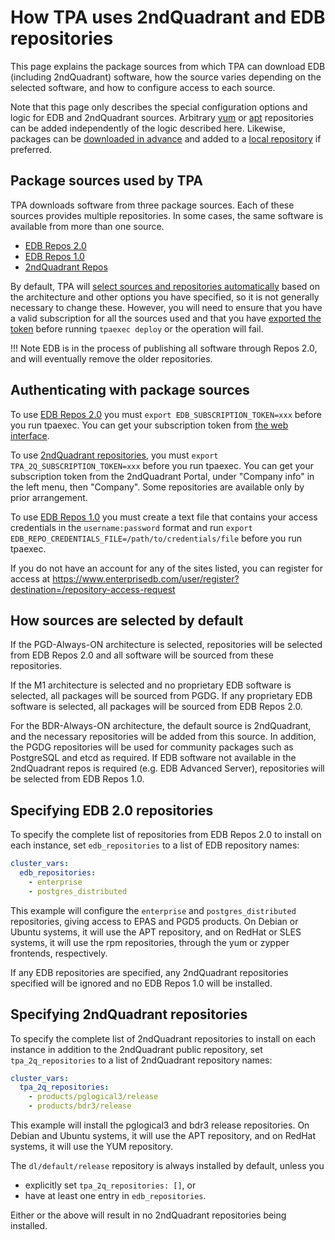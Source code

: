 # How TPA uses 2ndQuadrant and EDB repositories

This page explains the package sources from which TPA can download EDB
(including 2ndQuadrant) software, how the source varies depending on the
selected software, and how to configure access to each source.

Note that this page only describes the special configuration options and
logic for EDB and 2ndQuadrant sources. Arbitrary
[yum](yum_repositories.md) or [apt](apt_repositories.md) repositories
can be added independently of the logic described here. Likewise,
packages can be [downloaded in advance](tpaexec-download-packages.md)
and added to a [local repository](local-repo.md) if preferred.

## Package sources used by TPA

TPA downloads software from three package sources. Each of these
sources provides multiple repositories. In some cases, the same software
is available from more than one source.

 - [EDB Repos 2.0](https://www.enterprisedb.com/repos/)
 - [EDB Repos 1.0](https://www.enterprisedb.com/repos/legacy)
 - [2ndQuadrant Repos](https://techsupport.enterprisedb.com/customer_portal/sw/)

By default, TPA will [select sources and repositories automatically](#how-sources-are-selected-by-default)
based on the architecture and other options you have specified, so it is
not generally necessary to change these. However, you will need to
ensure that you have a valid subscription for all the sources used and
that you have [exported the token](#authenticating-with-package-sources)
before running `tpaexec deploy` or the operation will fail.

!!! Note
    EDB is in the process of publishing all software through Repos 2.0,
    and will eventually remove the older repositories.

## Authenticating with package sources

To use [EDB Repos 2.0](https://www.enterprisedb.com/repos/) you must
`export EDB_SUBSCRIPTION_TOKEN=xxx` before you run tpaexec. You can get
your subscription token from [the web
interface](https://www.enterprisedb.com/repos-downloads).

To use
[2ndQuadrant repositories](https://techsupport.enterprisedb.com/customer_portal/sw/),
you must `export TPA_2Q_SUBSCRIPTION_TOKEN=xxx` before you run
tpaexec. You can get your subscription token from the 2ndQuadrant
Portal, under "Company info" in the left menu, then "Company". Some
repositories are available only by prior arrangement.

To use [EDB Repos 1.0](https://www.enterprisedb.com/repos/legacy) you
must create a text file that contains your access credentials in the
`username:password` format and run `export
EDB_REPO_CREDENTIALS_FILE=/path/to/credentials/file` before you run
tpaexec.

If you do not have an account for any of the sites listed, you can
register for access at
https://www.enterprisedb.com/user/register?destination=/repository-access-request

## How sources are selected by default

If the PGD-Always-ON architecture is selected, repositories will be
selected from EDB Repos 2.0 and all software will be sourced
from these repositories.

If the M1 architecture is selected and no proprietary EDB software is
selected, all packages will be sourced from PGDG. If any proprietary EDB
software is selected, all packages will be sourced from EDB Repos 2.0.

For the BDR-Always-ON architecture, the default source is
2ndQuadrant, and the necessary repositories will be added from this
source. In addition, the PGDG repositories will be used for community
packages such as PostgreSQL and etcd as required.
If EDB software not available in the 2ndQuadrant repos is required
(e.g. EDB Advanced Server), repositories will be selected from EDB Repos
1.0.

## Specifying EDB 2.0 repositories

To specify the complete list of repositories from EDB Repos 2.0 to
install on each instance, set `edb_repositories` to a list of EDB
repository names:

```yaml
cluster_vars:
  edb_repositories:
    - enterprise
    - postgres_distributed
```

This example will configure the `enterprise` and `postgres_distributed`
repositories, giving access to EPAS and PGD5 products.
On Debian or Ubuntu systems, it will use the APT repository, and on
RedHat or SLES systems, it will use the rpm repositories, through the yum
or zypper frontends, respectively.

If any EDB repositories are specified, any 2ndQuadrant repositories
specified will be ignored and no EDB Repos 1.0 will be installed.

## Specifying 2ndQuadrant repositories

To specify the complete list of 2ndQuadrant repositories to install on
each instance in addition to the 2ndQuadrant public repository, set
`tpa_2q_repositories` to a list of 2ndQuadrant repository names:

```yaml
cluster_vars:
  tpa_2q_repositories:
    - products/pglogical3/release
    - products/bdr3/release
```

This example will install the pglogical3 and bdr3 release repositories.
On Debian and Ubuntu systems, it will use the APT repository, and on
RedHat systems, it will use the YUM repository.

The `dl/default/release` repository is always installed by default,
unless you

- explicitly set `tpa_2q_repositories: []`, or
- have at least one entry in `edb_repositories`.

Either or the above will result in no 2ndQuadrant repositories being
installed.


